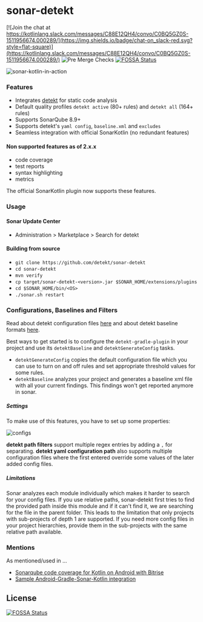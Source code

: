 # sonar-detekt

[![Join the chat at https://kotlinlang.slack.com/messages/C88E12QH4/convo/C0BQ5GZ0S-1511956674.000289/](https://img.shields.io/badge/chat-on_slack-red.svg?style=flat-square)](https://kotlinlang.slack.com/messages/C88E12QH4/convo/C0BQ5GZ0S-1511956674.000289/)
![Pre Merge Checks](https://github.com/detekt/sonar-kotlin/workflows/Pre%20Merge%20Checks/badge.svg)
[![FOSSA Status](https://app.fossa.io/api/projects/git%2Bgithub.com%2Farturbosch%2Fsonar-kotlin.svg?type=shield)](https://app.fossa.io/projects/git%2Bgithub.com%2Farturbosch%2Fsonar-kotlin?ref=badge_shield)

![sonar-kotlin-in-action](img/sonar-kotlin.png)

### Features

- Integrates [detekt](https://github.com/detekt/detekt) for static code analysis
- Default quality profiles `detekt active` (80+ rules) and `detekt all` (164+ rules)
- Supports SonarQube 8.9+
- Supports detekt's `yaml config`, `baseline.xml` and `excludes`
- Seamless integration with official SonarKotlin (no redundant features)

#### Non supported features as of 2.x.x

- code coverage
- test reports
- syntax highlighting
- metrics

The official SonarKotlin plugin now supports these features.

### Usage

#### Sonar Update Center

- Administration > Marketplace > Search for detekt

#### Building from source

- `git clone https://github.com/detekt/sonar-detekt`
- `cd sonar-detekt`
- `mvn verify`
- `cp target/sonar-detekt-<version>.jar $SONAR_HOME/extensions/plugins`
- `cd $SONAR_HOME/bin/<OS>`
- `./sonar.sh restart`

### Configurations, Baselines and Filters

Read about detekt configuration files [here](https://detekt.github.io/detekt/configurations.html)
and about detekt baseline formats [here](https://detekt.github.io/detekt/baseline.html).

Best ways to get started is to configure the `detekt-gradle-plugin` in your project and use its `detektBaseline` and 
`detektGenerateConfig` tasks.
- `detektGenerateConfig` copies the default configuration file which you can use to turn on and off rules and set 
appropriate threshold values for some rules.
- `detektBaseline` analyzes your project and generates a baseline xml file with all your current findings. This 
findings won't get reported anymore in sonar.

##### Settings

To make use of this features, you have to set up some properties:

![configs](img/config.png)


__detekt path filters__ support multiple regex entries by adding a `,` for separating.
__detekt yaml configuration path__ also supports multiple configuration files where the first entered override some 
values of the later added config files.

##### Limitations

Sonar analyzes each module individually which makes it harder to search for your config files.
If you use relative paths, sonar-detekt first tries to find the provided path inside this module and if it can't find
 it, we are searching for the file in the parent folder. This leads to the limitation that only projects with 
 sub-projects of depth 1 are supported. If you need more config files in your project hierarchies, provide them in 
 the sub-projects with the same relative path available.

### Mentions

As mentioned/used in ...

- [Sonarqube code coverage for Kotlin on Android with Bitrise](https://android.jlelse.eu/sonarqube-code-coverage-for-kotlin-on-android-with-bitrise-71b2fee0b797)
- [Sample Android-Gradle-Sonar-Kotlin integration](https://github.com/marcinbak/android-sonar-kotlin)

## License
[![FOSSA Status](https://app.fossa.io/api/projects/git%2Bgithub.com%2Farturbosch%2Fsonar-kotlin.svg?type=large)](https://app.fossa.io/projects/git%2Bgithub.com%2Farturbosch%2Fsonar-kotlin?ref=badge_large)
